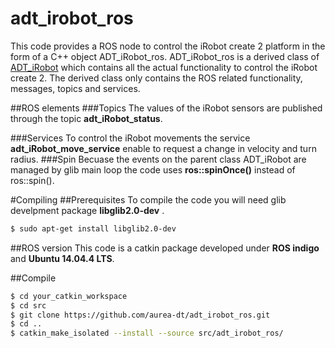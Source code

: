 # adt_irobot_ros
This code provides a ROS node to control the iRobot create 2 platform in the form of a C++ object
 ADT_iRobot_ros. 
ADT_iRobot_ros is a derived class of [ADT_iRobot](https://github.com/aurea-dt/ADT_iRobot) 
which contains all the actual functionality to control the iRobot create 2. The 
derived class only contains the ROS related functionality, messages, topics and services. 

##ROS elements
###Topics
The values of the iRobot sensors are published through the topic __adt_iRobot_status__.

###Services
To control the iRobot movements the service __adt_iRobot_move_service__ enable to request
a change in velocity and turn radius.
###Spin
Becuase the events on the parent class ADT_iRobot are managed by glib main loop 
the code uses __ros::spinOnce()__ instead of ros::spin().

#Compiling
##Prerequisites
To compile the code you will need glib develpment package __libglib2.0-dev__ .
``` bash
$ sudo apt-get install libglib2.0-dev
```

##ROS version
This code is a catkin package developed under __ROS indigo__ and __Ubuntu 14.04.4 LTS__.


##Compile
``` bash
$ cd your_catkin_workspace
$ cd src
$ git clone https://github.com/aurea-dt/adt_irobot_ros.git
$ cd ..
$ catkin_make_isolated --install --source src/adt_irobot_ros/
```
